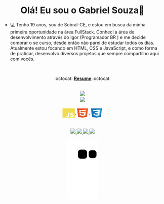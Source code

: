 <h1 align="center"> Olá! Eu sou o Gabriel Souza👋 </h1>



- 💻 Tenho 19 anos, sou de Sobral-CE,  e estou em busca da minha primeira oportunidade na área FullStack. Conheci a área de desenvolvimento através do Igor (Programador BR ) e me decide comprar o se curso, desde então não parei de estudar todos os dias. Atualmente estou focando em HTML, CSS e JavaScript, e como forma de praticar, desenvolvo diversos projetos que sempre compartilho aqui com vocês.

<br>

<p align="center"> :octocat: <b><a href="https://drive.google.com/drive/u/0/my-drive">Resume</a> </b> :octocat: </p>
<br>




<div align="center">
  <a href="https://github.com/GabrielSF2022">
  <img height="200em" src="https://github-readme-stats.vercel.app/api?username=GabrielSF2022&show_icons=true&theme=dark&include_all_commits=true&count_private=true"/>
    <br>
  <img height="180em" src="https://github-readme-stats.vercel.app/api/top-langs/?username=GabrielSF2022&layout=compact&langs_count=7&theme=dark"/>
</div>
  
  
<div align="center" style="display: inline_block"><br>
  <img align="center" alt="Rafa-Js" height="30" width="40" src="https://raw.githubusercontent.com/devicons/devicon/master/icons/javascript/javascript-plain.svg">
  <img align="center" alt="Rafa-HTML" height="30" width="40" src="https://raw.githubusercontent.com/devicons/devicon/master/icons/html5/html5-original.svg">
  <img align="center" alt="Rafa-CSS" height="30" width="40" src="https://raw.githubusercontent.com/devicons/devicon/master/icons/css3/css3-original.svg">
 
  
  
</div>
  <br>
  

<div align="center" style="display:inline_block"> <br> 
  
  <a href="https://www.instagram.com/gabriel_furtado2002/" target="_blank">
    <img src="https://img.shields.io/badge/-Instagram-%23E4405F?style=for-the-badge&logo=instagram&logoColor=white" target="_blank">
  </a>
 	
 <a href="https://discord.gg/wagxzStdcR" target="_blank">
   <img src="https://img.shields.io/badge/Discord-7289DA?style=for-the-badge&logo=discord&logoColor=white" target="_blank">
  </a>
  
  <a href = "mailto:gs294860@gmail.com">
    <img src="https://img.shields.io/badge/-Gmail-%23333?style=for-the-badge&logo=gmail&logoColor=white" target="_blank">
  </a>
  
  <a href="https://www.linkedin.com/in/gabriel-furtado-847aa7225/" target="_blank">
    <img src="https://img.shields.io/badge/-LinkedIn-%230077B5?style=for-the-badge&logo=linkedin&logoColor=white" target="_blank">
  </a> 
  
  ![Snake animation](https://github.com/GabrielSF2022/GabrielSF2022/blob/output/github-contribution-grid-snake.svg)
 
 
  
 
</div>

